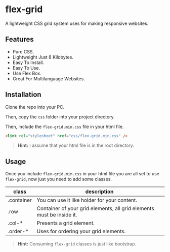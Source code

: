 # flex-grid

A lightweight CSS grid system uses for making responsive websites.

## Features

-  Pure CSS.
-  Lightweight Just 8 Kilobytes.
-  Easy To Install.
-  Easy To Use.
-  Use Flex Box.
-  Great For Multilanguage Websites. <!-- NEED -->

## Installation

Clone the repo into your PC.

Then, copy the `css` folder into your project directory.

Then, include the `flex-grid.min.css` file in your html file.

```html
<link rel="stylesheet" href="css/flex-grid.min.css" />
```

> **Hint:** I assume that your html file is in the root directory.

## Usage

Once you include `flex-grid.min.css` in your html file you are all set to use `flex-grid`, now just you need to add some classes.

| class      | description                                                           |
| ---------- | --------------------------------------------------------------------- |
| .container | You can use it like holder for your content.                          |
| .row       | Container of your grid elements, all grid elements must be inside it. |
| .col-\*    | Presents a grid element.                                              |
| .order-\*  | Uses for ordering your grid elements.                                 |

> **Hint:** Consuming `flex-grid` classes is just like bootstrap.

